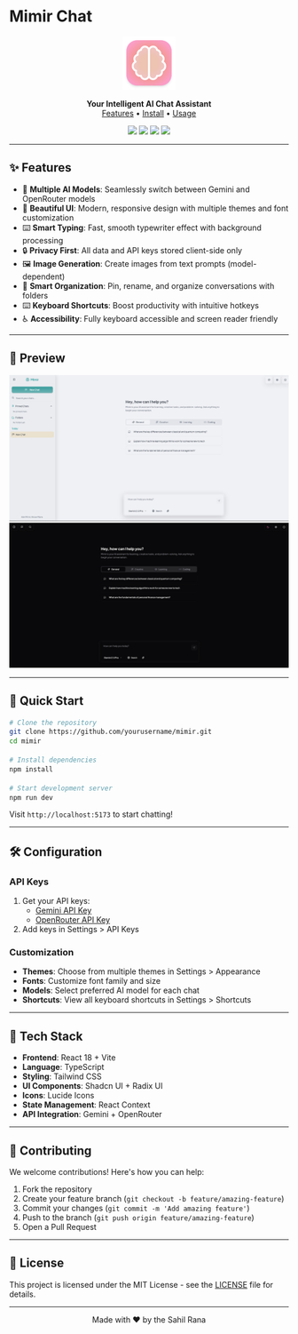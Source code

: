 # Mimir Chat

<p align="center">
  <img src="/public/icons/android-chrome-192x192.png" width="96" alt="Mimir Logo" />
</p>

<p align="center">
  <b>Your Intelligent AI Chat Assistant</b><br/>
  <a href="#features">Features</a> • <a href="#installation">Install</a> • <a href="#usage">Usage</a>
</p>

<p align="center">
  <img src="https://img.shields.io/badge/version-1.0.0-blue.svg?style=flat-square" />
  <img src="https://img.shields.io/badge/license-MIT-green.svg?style=flat-square" />
  <img src="https://img.shields.io/badge/React-18.2.0-blue?style=flat-square&logo=react" />
  <img src="https://img.shields.io/badge/TypeScript-5.0.0-blue?style=flat-square&logo=typescript" />
</p>

---

## ✨ Features

- 🤖 **Multiple AI Models**: Seamlessly switch between Gemini and OpenRouter models
- 🎨 **Beautiful UI**: Modern, responsive design with multiple themes and font customization
- ⌨️ **Smart Typing**: Fast, smooth typewriter effect with background processing
- 🔒 **Privacy First**: All data and API keys stored client-side only
- 🖼️ **Image Generation**: Create images from text prompts (model-dependent)
- 📁 **Smart Organization**: Pin, rename, and organize conversations with folders
- ⌨️ **Keyboard Shortcuts**: Boost productivity with intuitive hotkeys
- ♿ **Accessibility**: Fully keyboard accessible and screen reader friendly

---

## 📸 Preview

<p align="center">
  <img src="/public/icons/mimir-screenshot-1.png" width="800" alt="Mimir Chat Interface" />
  <img src="/public/icons/mimir-screenshot-2.png" width="800" alt="Mimir Chat Features" />
</p>

---

## 🚀 Quick Start

```bash
# Clone the repository
git clone https://github.com/yourusername/mimir.git
cd mimir

# Install dependencies
npm install

# Start development server
npm run dev
```

Visit `http://localhost:5173` to start chatting!

---

## 🛠️ Configuration

### API Keys
1. Get your API keys:
   - [Gemini API Key](https://aistudio.google.com/app/apikey)
   - [OpenRouter API Key](https://openrouter.ai/keys)
2. Add keys in Settings > API Keys

### Customization
- **Themes**: Choose from multiple themes in Settings > Appearance
- **Fonts**: Customize font family and size
- **Models**: Select preferred AI model for each chat
- **Shortcuts**: View all keyboard shortcuts in Settings > Shortcuts

---

## 🧠 Tech Stack

- **Frontend**: React 18 + Vite
- **Language**: TypeScript
- **Styling**: Tailwind CSS
- **UI Components**: Shadcn UI + Radix UI
- **Icons**: Lucide Icons
- **State Management**: React Context
- **API Integration**: Gemini + OpenRouter

---

## 🤝 Contributing

We welcome contributions! Here's how you can help:

1. Fork the repository
2. Create your feature branch (`git checkout -b feature/amazing-feature`)
3. Commit your changes (`git commit -m 'Add amazing feature'`)
4. Push to the branch (`git push origin feature/amazing-feature`)
5. Open a Pull Request

---

## 📄 License

This project is licensed under the MIT License - see the [LICENSE](LICENSE) file for details.

---

<p align="center">
  Made with ❤️ by the Sahil Rana
</p> 
